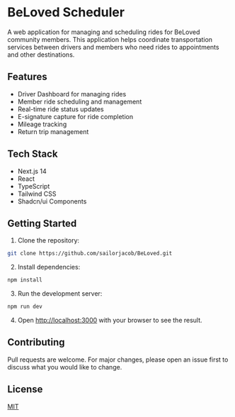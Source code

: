 # BeLoved Scheduler

A web application for managing and scheduling rides for BeLoved community members. This application helps coordinate transportation services between drivers and members who need rides to appointments and other destinations.

## Features

- Driver Dashboard for managing rides
- Member ride scheduling and management
- Real-time ride status updates
- E-signature capture for ride completion
- Mileage tracking
- Return trip management

## Tech Stack

- Next.js 14
- React
- TypeScript
- Tailwind CSS
- Shadcn/ui Components

## Getting Started

1. Clone the repository:
```bash
git clone https://github.com/sailorjacob/BeLoved.git
```

2. Install dependencies:
```bash
npm install
```

3. Run the development server:
```bash
npm run dev
```

4. Open [http://localhost:3000](http://localhost:3000) with your browser to see the result.

## Contributing

Pull requests are welcome. For major changes, please open an issue first to discuss what you would like to change.

## License

[MIT](https://choosealicense.com/licenses/mit/) 